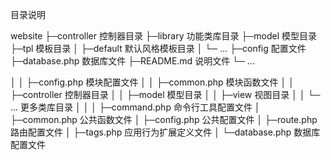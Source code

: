 目录说明

website
├─controller			控制器目录
├─library				功能类库目录
├─model					模型目录
├─tpl					模板目录
│  ├─default			默认风格模板目录
│  └─ ...
├─config				配置文件
├─database.php			数据库文件
├─README.md				说明文件
└─ ...



│  │  ├─config.php      模块配置文件
│  │  ├─common.php      模块函数文件
│  │  ├─controller      控制器目录
│  │  ├─model           模型目录
│  │  ├─view            视图目录
│  │  └─ ...            更多类库目录
│  │
│  ├─command.php        命令行工具配置文件
│  ├─common.php         公共函数文件
│  ├─config.php         公共配置文件
│  ├─route.php          路由配置文件
│  ├─tags.php           应用行为扩展定义文件
│  └─database.php       数据库配置文件